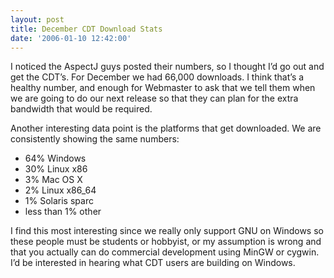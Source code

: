 ```yaml
---
layout: post
title: December CDT Download Stats
date: '2006-01-10 12:42:00'
---
```



I noticed the AspectJ guys posted their numbers, so I thought I’d go out and get the CDT’s. For December we had 66,000 downloads. I think that’s a healthy number, and enough for Webmaster to ask that we tell them when we are going to do our next release so that they can plan for the extra bandwidth that would be required.

Another interesting data point is the platforms that get downloaded. We are consistently showing the same numbers:

- 64% Windows
- 30% Linux x86
- 3% Mac OS X
- 2% Linux x86_64
- 1% Solaris sparc
- less than 1% other

I find this most interesting since we really only support GNU on Windows so these people must be students or hobbyist, or my assumption is wrong and that you actually can do commercial development using MinGW or cygwin. I’d be interested in hearing what CDT users are building on Windows.


